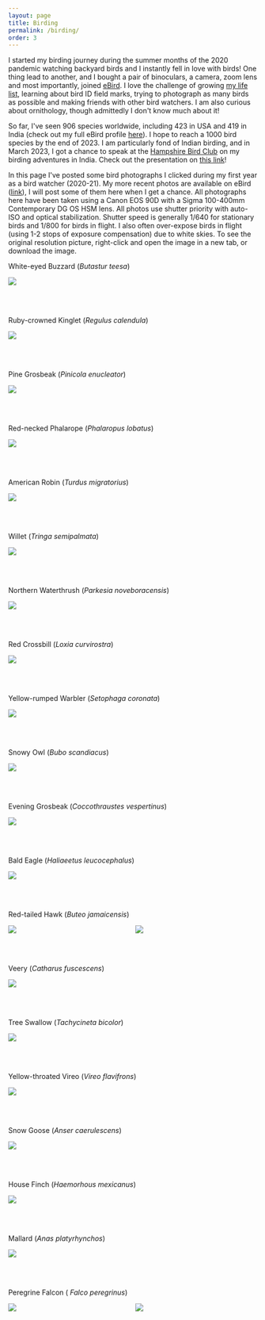 ```yaml
---
layout: page
title: Birding
permalink: /birding/
order: 3
---
```


I started my birding journey during the summer months of the 2020 pandemic watching backyard birds and I instantly fell in love with birds! One thing lead to another, and I bought a pair of binoculars, a camera, zoom lens and most importantly, joined [eBird](https://ebird.org/home). I love the challenge of growing [my life list](https://en.wikipedia.org/wiki/Life_list), learning about bird ID field marks, trying to photograph as many birds as possible and making friends with other bird watchers. I am also curious about ornithology, though admittedly I don't know much about it!

So far, I've seen 906 species worldwide, including 423 in USA and 419 in India (check out my full eBird profile [here](https://ebird.org/profile/MTgwMDY0OQ/world)). I hope to reach a 1000 bird species by the end of 2023. I am particularly fond of Indian birding, and in March 2023, I got a chance to speak at the [Hampshire Bird Club](https://hampshirebirdclub.org/) on my birding adventures in India. Check out the presentation on [this link](https://www.youtube.com/watch?v=X5hNkq-dBg4)!

In this page I've posted some bird photographs I clicked during my first year as a bird watcher (2020-21). My more recent photos are available on eBird ([link](https://media.ebird.org/catalog?mediaType=photo&searchField=user&userId=USER1800649&sort=rating_rank_desc&unconfirmed=incl)), I will post some of them here when I get a chance. All photographs here have been taken using a Canon EOS 90D with a Sigma 100-400mm Contemporary DG OS HSM lens. All photos use shutter priority with auto-ISO and optical stabilization. Shutter speed is generally 1/640 for stationary birds and 1/800 for birds in flight. I also often over-expose birds in flight (using 1-2 stops of exposure compensation) due to white skies. To see the original resolution picture, right-click and open the image in a new tab, or download the image.

<p style="text-align: center;">

<p>White-eyed Buzzard (<i>Butastur teesa</i>)</p>
<img src="{{ site.url }}/assets/birding/white_eyed_buzzard.jpg" />

<br /><br />

<p>Ruby-crowned Kinglet (<i>Regulus calendula</i>)</p>
<img src="{{ site.url }}/assets/birding/kinglet.jpg" />

<br /><br />

<p>Pine Grosbeak (<i>Pinicola enucleator</i>)</p>
<img src="{{ site.url }}/assets/birding/pine_grosbeak.jpg" />

<br /><br />

<p>Red-necked Phalarope (<i>Phalaropus lobatus</i>)</p>
<img src="{{ site.url }}/assets/birding/red_necked_phalarope.jpg" />

<br /><br />

<p>American Robin (<i>Turdus migratorius</i>)</p>
<img src="{{ site.url }}/assets/birding/robin.jpg" />

<br /><br />

<p>Willet (<i>Tringa semipalmata</i>)</p>
<img src="{{ site.url }}/assets/birding/willet.jpg" />

<br /><br />

<p>Northern Waterthrush (<i>Parkesia noveboracensis</i>)</p>
<img src="{{ site.url }}/assets/birding/northern_waterthrush.jpg" />

<br /><br />

<p>Red Crossbill (<i>Loxia curvirostra</i>)</p>
<img src="{{ site.url }}/assets/birding/red_crossbill.jpg" />

<br /><br />

<p>Yellow-rumped Warbler (<i>Setophaga coronata</i>)</p>
<img src="{{ site.url }}/assets/birding/yellow_rumped_warbler.jpg" />

<br /><br />

<p>Snowy Owl (<i>Bubo scandiacus</i>)</p>
<img src="{{ site.url }}/assets/birding/snowy.jpg" />

<br /><br />

<p>Evening Grosbeak (<i>Coccothraustes vespertinus</i>)</p>
<img src="{{ site.url }}/assets/birding/evening_grosbeak.jpg" />

<br /><br />

<p>Bald Eagle (<i>Haliaeetus leucocephalus</i>)</p>
<img src="{{ site.url }}/assets/birding/bald_eagle.jpg" />

<br /><br />

<p>Red-tailed Hawk (<i>Buteo jamaicensis</i>)</p>
<div class="image123">
<div class="imgContainer" style="width: 49%;">
<img src="{{ site.url }}/assets/birding/red_tail_1.JPG"  />
</div>
<div class="imgContainer" style="width: 49%; float: right;">
<img src="{{ site.url }}/assets/birding/red_tail_2.JPG"  />
</div>
</div>

<br /><br />

<p>Veery (<i>Catharus fuscescens</i>)</p>
<img src="{{ site.url }}/assets/birding/veery.jpg" />

<br /><br />

<p>Tree Swallow (<i>Tachycineta bicolor</i>)</p>
<img src="{{ site.url }}/assets/birding/tree_swallow.jpg" />

<br /><br />

<p>Yellow-throated Vireo (<i>Vireo flavifrons</i>)</p>
<img src="{{ site.url }}/assets/birding/yellow_throat_vireo.JPG" />

<br /><br />

<p>Snow Goose (<i>Anser caerulescens</i>)</p>
<img src="{{ site.url }}/assets/birding/snow_goose.jpg" />

<br /><br />

<p>House Finch (<i>Haemorhous mexicanus</i>)</p>
<img src="{{ site.url }}/assets/birding/finch.jpg" />

<br /><br />

<p>Mallard (<i>Anas platyrhynchos</i>)</p>

<img src="{{ site.url }}/assets/birding/mallard.jpg" />

<br /><br />

<!-- <p>Red-winged Blackbird (<i>Agelaius phoeniceus</i>)</p>
<img src="{{ site.url }}/assets/birding/redwing.jpg" />

<br /><br /> -->

<!-- <p>Barred Owl (<i>Strix varia</i>)</p>
<div class="image123">
<div class="imgContainer" style="width: 49%;">
<img src="{{ site.url }}/assets/birding/barred_owl_1.JPG" />
</div>
<div class="imgContainer" style="width: 49%; float:right;">
<img src="{{ site.url }}/assets/birding/barred_owl_3.JPG" />
</div>
</div>

<div class="imgContainer">
<img src="{{ site.url }}/assets/birding/barred_owl_2.JPG" />
</div>

<br /><br /> -->

<p>Peregrine Falcon (<i> Falco peregrinus</i>)</p>
<div class="image123">
<div class="imgContainer" style="width: 49%;">
<img src="{{ site.url }}/assets/birding/falcon_1.JPG" />
</div>
<div class="imgContainer" style="width: 49%; float:right;">
<img src="{{ site.url }}/assets/birding/falcon_2.JPG" />
</div>
</div>

<br /><br />

<!-- <p>American Tree Sparrow (<i>Spizelloides arborea</i>)</p>
<img src="{{ site.url }}/assets/birding/sparrow_1.jpg" /> -->

<!-- <br />

<img src="{{ site.url }}/assets/birding/sparrow_2.jpg" />

<br /><br /> -->


<style>
.imgContainer{
    display:inline-block;
}
</style>
